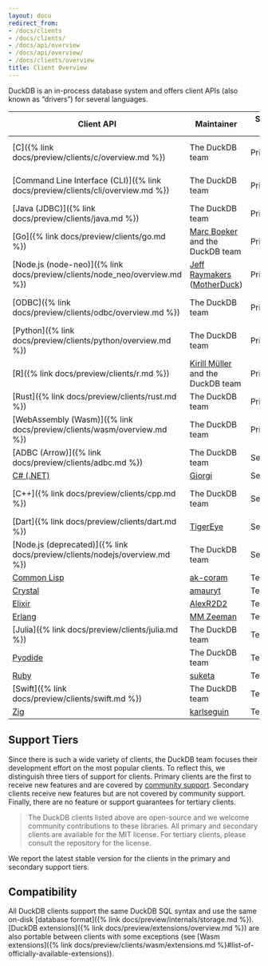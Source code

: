 ```yaml
---
layout: docu
redirect_from:
- /docs/clients
- /docs/clients/
- /docs/api/overview
- /docs/api/overview/
- /docs/clients/overview
title: Client Overview
---
```


DuckDB is an in-process database system and offers client APIs (also known as “drivers”) for several languages.

| Client API                                                                      | Maintainer                                                                              | Support tier | DuckDB version                                                                                                              |
| ------------------------------------------------------------------------------- | --------------------------------------------------------------------------------------- | ------------ | --------------------------------------------------------------------------------------------------------------------------- |
| [C]({% link docs/preview/clients/c/overview.md %})                              | The DuckDB team                                                                         | Primary      | [{{ site.current_duckdb_version }}]({% link docs/installation/index.html %}?version=stable&environment=cplusplus)           |
| [Command Line Interface (CLI)]({% link docs/preview/clients/cli/overview.md %}) | The DuckDB team                                                                         | Primary      | [{{ site.current_duckdb_version }}]({% link docs/installation/index.html %}?version=stable&environment=cli)                 |
| [Java (JDBC)]({% link docs/preview/clients/java.md %})                          | The DuckDB team                                                                         | Primary      | [{{ site.current_java_short_version }}](https://central.sonatype.com/artifact/org.duckdb/duckdb_jdbc)                       |
| [Go]({% link docs/preview/clients/go.md %})                                     | [Marc Boeker](https://github.com/marcboeker) and the DuckDB team                        | Primary      | [{{ site.current_duckdb_go_version }}](https://github.com/marcboeker/go-duckdb?tab=readme-ov-file#go-sql-driver-for-duckdb) |
| [Node.js (node-neo)]({% link docs/preview/clients/node_neo/overview.md %})      | [Jeff Raymakers](https://github.com/jraymakers) ([MotherDuck](https://motherduck.com/)) | Primary      | [{{ site.current_duckdb_node_neo_version }}](https://www.npmjs.com/package/@duckdb/node-api)                                |
| [ODBC]({% link docs/preview/clients/odbc/overview.md %})                        | The DuckDB team                                                                         | Primary      | [{{ site.current_duckdb_odbc_version }}]({% link docs/installation/index.html %}?version=stable&environment=odbc)           |
| [Python]({% link docs/preview/clients/python/overview.md %})                    | The DuckDB team                                                                         | Primary      | [{{ site.current_duckdb_version }}](https://pypi.org/project/duckdb/)                                                       |
| [R]({% link docs/preview/clients/r.md %})                                       | [Kirill Müller](https://github.com/krlmlr) and the DuckDB team                          | Primary      | [{{ site.current_duckdb_r_version }}](https://cran.r-project.org/web/packages/duckdb/index.html)                            |
| [Rust]({% link docs/preview/clients/rust.md %})                                 | The DuckDB team                                                                         | Primary      | [{{ site.current_duckdb_rust_version }}](https://crates.io/crates/duckdb)                                                   |
| [WebAssembly (Wasm)]({% link docs/preview/clients/wasm/overview.md %})          | The DuckDB team                                                                         | Primary      | [{{ site.current_duckdb_wasm_version }}](https://github.com/duckdb/duckdb-wasm?tab=readme-ov-file#duckdb-and-duckdb-wasm)   |
| [ADBC (Arrow)]({% link docs/preview/clients/adbc.md %})                         | The DuckDB team                                                                         | Secondary    | [{{ site.current_duckdb_version }}]({% link docs/preview/clients/adbc.md %})                                                |
| [C# (.NET)](https://duckdb.net/)                                                | [Giorgi](https://github.com/Giorgi)                                                     | Secondary    | [{{ site.current_duckdb_csharp_version}}](https://www.nuget.org/packages/DuckDB.NET.Bindings.Full)                          |
| [C++]({% link docs/preview/clients/cpp.md %})                                   | The DuckDB team                                                                         | Secondary    | [{{ site.current_duckdb_version }}]({% link docs/installation/index.html %}?version=stable&environment=cplusplus)           |
| [Dart]({% link docs/preview/clients/dart.md %})                                 | [TigerEye](https://www.tigereye.com/)                                                   | Secondary    | [{{ site.current_duckdb_dart_version }}](https://pub.dev/packages/dart_duckdb)                                              |
| [Node.js (deprecated)]({% link docs/preview/clients/nodejs/overview.md %})      | The DuckDB team                                                                         | Secondary    | [{{ site.current_duckdb_nodejs_version }}](https://www.npmjs.com/package/duckdb)                                            |
| [Common Lisp](https://github.com/ak-coram/cl-duckdb)                            | [ak-coram](https://github.com/ak-coram)                                                 | Tertiary     |                                                                                                                             |
| [Crystal](https://github.com/amauryt/crystal-duckdb)                            | [amauryt](https://github.com/amauryt)                                                   | Tertiary     |                                                                                                                             |
| [Elixir](https://github.com/AlexR2D2/duckdbex)                                  | [AlexR2D2](https://github.com/AlexR2D2/duckdbex)                                        | Tertiary     |                                                                                                                             |
| [Erlang](https://github.com/mmzeeman/educkdb)                                   | [MM Zeeman](https://github.com/mmzeeman)                                                | Tertiary     |                                                                                                                             |
| [Julia]({% link docs/preview/clients/julia.md %})                               | The DuckDB team                                                                         | Tertiary     |                                                                                                                             |
| [Pyodide](https://github.com/duckdb/duckdb-pyodide)                             | The DuckDB team                                                                         | Tertiary     |                                                                                                                             |
| [Ruby](https://suketa.github.io/ruby-duckdb/)                                   | [suketa](https://github.com/suketa)                                                     | Tertiary     |                                                                                                                             |
| [Swift]({% link docs/preview/clients/swift.md %})                               | The DuckDB team                                                                         | Tertiary     |                                                                                                                             |
| [Zig](https://github.com/karlseguin/zuckdb.zig)                                 | [karlseguin](https://github.com/karlseguin)                                             | Tertiary     |                                                                                                                             |

## Support Tiers

Since there is such a wide variety of clients, the DuckDB team focuses their development effort on the most popular clients.
To reflect this, we distinguish three tiers of support for clients.
Primary clients are the first to receive new features and are covered by [community support](https://duckdblabs.com/community_support_policy).
Secondary clients receive new features but are not covered by community support.
Finally, there are no feature or support guarantees for tertiary clients.

> The DuckDB clients listed above are open-source and we welcome community contributions to these libraries.
> All primary and secondary clients are available for the MIT license.
> For tertiary clients, please consult the repository for the license.

We report the latest stable version for the clients in the primary and secondary support tiers.

## Compatibility

All DuckDB clients support the same DuckDB SQL syntax and use the same on-disk [database format]({% link docs/preview/internals/storage.md %}).
[DuckDB extensions]({% link docs/preview/extensions/overview.md %}) are also portable between clients with some exceptions (see [Wasm extensions]({% link docs/preview/clients/wasm/extensions.md %}#list-of-officially-available-extensions)).
